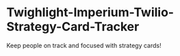 # Twighlight-Imperium-Twilio-Strategy-Card-Tracker
Keep people on track and focused with strategy cards!
